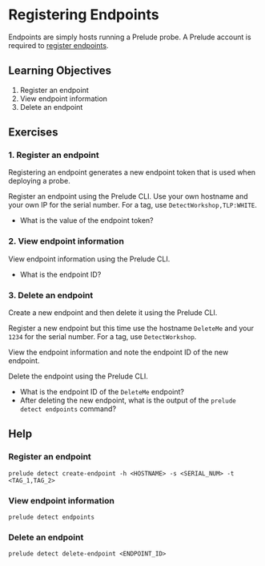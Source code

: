 # Registering Endpoints

Endpoints are simply hosts running a Prelude probe. A Prelude account is required to [register endpoints](https://docs.preludesecurity.com/docs/detect-getting-started#register-endpoints). 

## Learning Objectives

1. Register an endpoint
2. View endpoint information
3. Delete an endpoint

## Exercises

### 1. Register an endpoint

Registering an endpoint generates a new endpoint token that is used when deploying a probe. 

Register an endpoint using the Prelude CLI. Use your own hostname and your own IP for the serial number. For a tag, use `DetectWorkshop,TLP:WHITE`.

- What is the value of the endpoint token?

### 2. View endpoint information

View endpoint information using the Prelude CLI.

- What is the endpoint ID?

### 3. Delete an endpoint

Create a new endpoint and then delete it using the Prelude CLI.

Register a new endpoint but this time use the hostname `DeleteMe` and your `1234` for the serial number. For a tag, use `DetectWorkshop`.

View the endpoint information and note the endpoint ID of the new endpoint.

Delete the endpoint using the Prelude CLI.

-  What is the endpoint ID of the `DeleteMe` endpoint?
-  After deleting the new endpoint, what is the output of the `prelude detect endpoints` command?


## Help

### Register an endpoint

```
prelude detect create-endpoint -h <HOSTNAME> -s <SERIAL_NUM> -t <TAG_1,TAG_2>
```

### View endpoint information

```
prelude detect endpoints
```

### Delete an endpoint

```
prelude detect delete-endpoint <ENDPOINT_ID>
```
